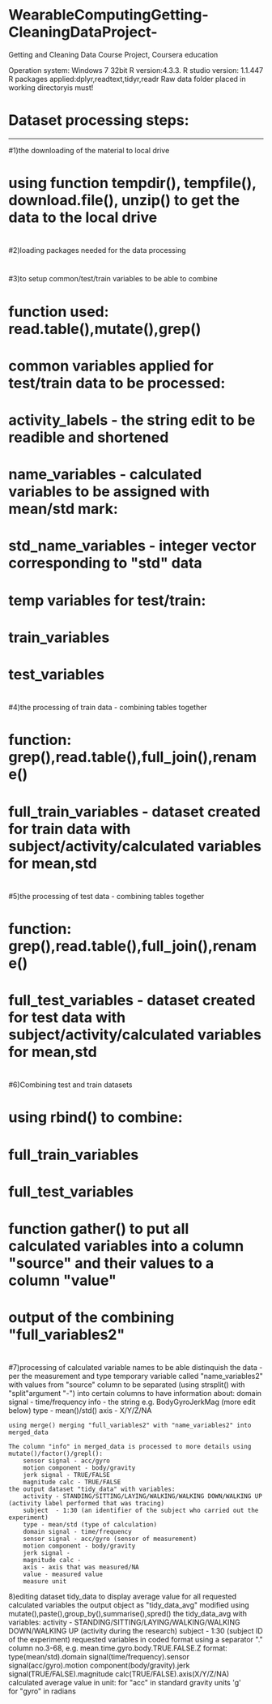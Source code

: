 # WearableComputingGetting-CleaningDataProject-
Getting and Cleaning Data Course Project, Coursera education

Operation system: Windows 7 32bit
R version:4.3.3.
R studio version: 1.1.447 
R packages applied:dplyr,readtext,tidyr,readr
Raw data folder placed in working directoryis must!


# Dataset processing steps:
--------------------------
#1)the downloading of the material to local drive
#	using function tempdir(), tempfile(), download.file(), unzip() to get the data to the local drive
#
#2)loading packages needed for the data processing
#
#3)to setup common/test/train variables to be able to combine
#	function used: read.table(),mutate(),grep()
#	common variables applied for test/train data to be processed:
#		activity_labels - the string edit to be readible and shortened
#		name_variables - calculated variables to be assigned with mean/std mark:
#			std_name_variables - integer vector corresponding to "std" data
#	temp variables for test/train:
#		train_variables
#		test_variables	 	
#
#4)the processing of train data - combining tables together
#	function: grep(),read.table(),full_join(),rename()
#	full_train_variables - dataset created for train data with subject/activity/calculated variables for mean,std
#
#5)the processing of test data - combining tables together
#	function: grep(),read.table(),full_join(),rename()
#	full_test_variables - dataset created for test data with subject/activity/calculated variables for mean,std
#
#6)Combining test and train datasets
#	using rbind() to combine:
#		full_train_variables
#		full_test_variables
#	function gather() to put all calculated variables into a column "source" and their values to a column "value"
#	output of the combining "full_variables2"
#
#7)processing of calculated variable names to be able distinquish the data - per the measurement and type
	temporary variable called "name_variables2" with values from "source" column to be separated (using strsplit() with "split"argument "-") into certain columns to have information about:
		domain signal - time/frequency
		info - the string e.g. BodyGyroJerkMag (more edit below)
		type - mean()/std()
		axis - X/Y/Z/NA
	
	using merge() merging "full_variables2" with "name_variables2" into merged_data
	
	The column "info" in merged_data is processed to more details using mutate()/factor()/grepl():
		sensor signal - acc/gyro
		motion component - body/gravity
		jerk signal - TRUE/FALSE
		magnitude calc - TRUE/FALSE
	the output dataset "tidy_data" with variables:
		activity - STANDING/SITTING/LAYING/WALKING/WALKING DOWN/WALKING UP (activity label performed that was tracing)
		subject  - 1:30 (an identifier of the subject who carried out the experiment)
		type - mean/std (type of calculation)
		domain signal - time/frequency    
		sensor signal - acc/gyro (sensor of measurement)    
		motion component - body/gravity
		jerk signal -     
		magnitude calc - 
		axis - axis that was measured/NA            
		value - measured value           
		measure unit

8)editing dataset tidy_data to display average value for all requested calculated variables
	the output object as "tidy_data_avg" modified using mutate(),paste(),group_by(),summarise(),spred()
	the tidy_data_avg with variables:
		activity - STANDING/SITTING/LAYING/WALKING/WALKING DOWN/WALKING UP (activity during the research)
		subject  - 1:30 (subject ID of the experiment)
		requested variables in coded format using a separator "." column no.3-68, e.g. mean.time.gyro.body.TRUE.FALSE.Z
		format:
		type(mean/std).domain signal(time/frequency).sensor signal(acc/gyro).motion component(body/gravity).jerk signal(TRUE/FALSE).magnitude calc(TRUE/FALSE).axis(X/Y/Z/NA)	
	calculated average value in unit:	for "acc" in standard gravity units 'g'         	
						for "gyro" in radians
